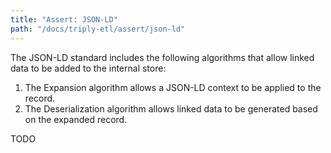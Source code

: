 ```yaml
---
title: "Assert: JSON-LD"
path: "/docs/triply-etl/assert/json-ld"
---
```


The JSON-LD standard includes the following algorithms that allow linked data to be added to the internal store:

1. The Expansion algorithm allows a JSON-LD context to be applied to the record.
2. The Deserialization algorithm allows linked data to be generated based on the expanded record.

TODO
